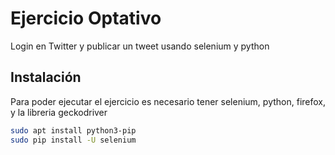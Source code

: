 # Ejercicio Optativo
Login en Twitter y publicar un tweet usando selenium y python


## Instalación

Para poder ejecutar el ejercicio es necesario tener selenium, python, firefox, y la libreria geckodriver

```bash
sudo apt install python3-pip
sudo pip install -U selenium 
```
